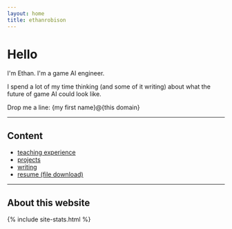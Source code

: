 ```yaml
---
layout: home
title: ethanrobison
---
```


# Hello

I'm Ethan. I'm a game AI engineer.

I spend a lot of my time thinking (and some of it writing) about what
the future of game AI could look like.

Drop me a line: {my first name}@{this domain}

---

## Content

- [teaching experience](/teaching/landing)
- [projects](/projects/landing)
- [writing](/posts)
- [resume (file download)](/files/resume.pdf)

---

## About this website

{% include site-stats.html %}


